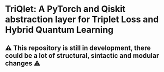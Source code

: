 # TriQlet: A PyTorch and Qiskit abstraction layer for Triplet Loss and Hybrid Quantum Learning
## :warning: This repository is still in development, there could be a lot of structural, sintactic and modular changes :warning: